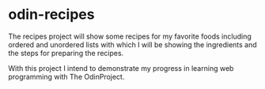# odin-recipes
The recipes project will show some recipes for my favorite foods including ordered and unordered lists with which I will be showing the ingredients and the steps for preparing the recipes.

With this project I intend to demonstrate my progress in learning web programming with The OdinProject.